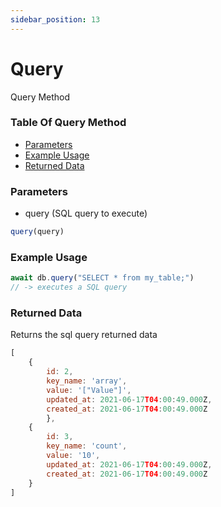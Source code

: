 ```yaml
---
sidebar_position: 13
---
```


# Query

Query Method

### Table Of Query Method

- [Parameters](#parameters)
- [Example Usage](#example-usage)
- [Returned Data](#returned-data)

### Parameters
- query (SQL query to execute)
```js
query(query)
```

### Example Usage
```js
await db.query("SELECT * from my_table;")
// -> executes a SQL query
```

### Returned Data
Returns the sql query returned data
```js
[
	{
		id: 2,
		key_name: 'array',
		value: '["Value"]',
		updated_at: 2021-06-17T04:00:49.000Z,
		created_at: 2021-06-17T04:00:49.000Z
		},
	{
		id: 3,
		key_name: 'count',
		value: '10',
		updated_at: 2021-06-17T04:00:49.000Z,
		created_at: 2021-06-17T04:00:49.000Z
	}
]
```
